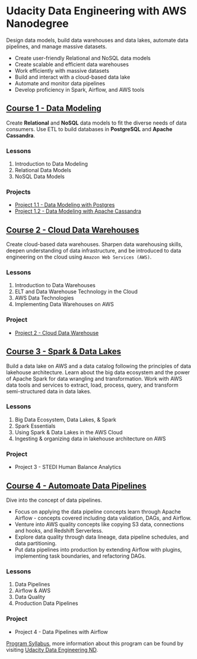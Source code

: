 # Udacity Data Engineering with AWS Nanodegree

Design data models, build data warehouses and data lakes, automate data pipelines, and manage massive datasets. 

* Create user-friendly Relational and NoSQL data models
* Create scalable and efficient data warehouses
* Work efficiently with massive datasets
* Build and interact with a cloud-based data lake
* Automate and monitor data pipelines
* Develop proficiency in Spark, Airflow, and AWS tools


## [Course 1 - Data Modeling](./Course%201-Data%20Modeling/) 
Create **Relational** and **NoSQL** data models to fit the diverse needs of data consumers. Use ETL to build databases in **PostgreSQL** and **Apache Cassandra**.

### Lessons
1. Introduction to Data Modeling 
2. Relational Data Models
3. NoSQL Data Models

### Projects
* [Project 1.1 - Data Modeling with Postgres](./Course%201-Data%20Modeling/Project%201.1-Data%20Modeling%20with%20Postgres/)
* [Project 1.2 - Data Modeling with Apache Cassandra](./Course%201-Data%20Modeling/Project%201.2-Data%20Modeling%20with%20Apache%20Cassandra/)


## [Course 2 - Cloud Data Warehouses](./Course%202-Cloud%20Data%20Warehouses/)
Create cloud-based data warehouses. Sharpen data warehousing skills, deepen understanding of data infrastructure, and be introduced to data engineering on the cloud using `Amazon Web Services (AWS)`.

### Lessons
1. Introduction to Data Warehouses
2. ELT and Data Warehouse Technology in the Cloud 
3. AWS Data Technologies
4. Implementing Data Warehouses on AWS

### Project
* [Project 2 - Cloud Data Warehouse](./Course%202-Cloud%20Data%20Warehouses/Project%202-Data%20Warehouse/)


## [Course 3 - Spark & Data Lakes](./Course%203-Spark%20and%20Data%20Lakes/)
Build a data lake on AWS and a data catalog following the principles of data lakehouse architecture. Learn about the big data ecosystem and the power of Apache Spark for data wrangling and transformation. Work with AWS data tools and services to extract, load, process, query, and transform semi-structured data in data lakes.

### Lessons
1. Big Data Ecosystem, Data Lakes, & Spark
2. Spark Essentials
3. Using Spark & Data Lakes in the AWS Cloud
4. Ingesting & organizing data in lakehouse architecture on AWS

### Project
* Project 3 - STEDI Human Balance Analytics


## [Course 4 - Automoate Data Pipelines](./Course%204-Automate%20Data%20Pipelines/)
Dive into the concept of data pipelines. 
* Focus on applying the data pipeline concepts learn through Apache Airflow - concepts covered including data validation, DAGs, and Airflow. 
* Venture into AWS quality concepts like copying S3 data, connections and hooks, and Redshift Serverless. 
* Explore data quality through data lineage, data pipeline schedules, and data partitioning. 
* Put data pipelines into production by extending Airflow with plugins, implementing task boundaries, and refactoring DAGs. 

### Lessons
1. Data Pipelines
2. Airflow & AWS
3. Data Quality
4. Production Data Pipelines


### Project
* Project 4 - Data Pipelines with Airflow


[Program Syllabus](./Data%2BEngineering%2BNanodegree%2BProgram%2BSyllabus.pdf), more information about this program can be found by visiting [Udacity Data Engineering ND](https://www.udacity.com/course/data-engineer-nanodegree--nd027).
